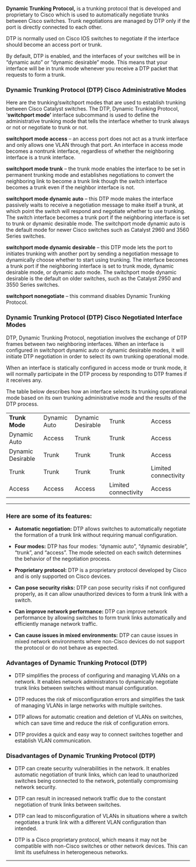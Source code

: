 
**Dynamic Trunking Protocol,** is a trunking protocol that is developed and proprietary to Cisco which is used to automatically negotiate trunks between Cisco switches. Trunk negotiations are managed by DTP only if the port is directly connected to each other.

DTP is normally used on Cisco IOS switches to negotiate if the interface should become an access port or trunk.

By default, DTP is enabled, and the interfaces of your switches will be in “dynamic auto” or “dynamic desirable” mode. This means that your interface will be in trunk mode whenever you receive a DTP packet that requests to form a trunk.

### Dynamic Trunking Protocol (DTP) Cisco Administrative Modes

Here are the trunking/switchport modes that are used to establish trunking between Cisco Catalyst switches. The DTP, Dynamic Trunking Protocol, ‘**switchport mode’** interface subcommand is used to define the administrative trunking mode that tells the interface whether to trunk always or not or negotiate to trunk or not.

**switchport mode access** – an access port does not act as a trunk interface and only allows one VLAN through that port. An interface in access mode becomes a nontrunk interface, regardless of whether the neighboring interface is a trunk interface.

**switchport mode trunk** – the trunk mode enables the interface to be set in permanent trunking mode and establishes negotiations to convert the neighboring link to become a trunk link though the switch interface becomes a trunk even if the neighbor interface is not.

**switchport mode dynamic auto** – this DTP mode makes the interface passively waits to receive a negotiation message to make itself a trunk, at which point the switch will respond and negotiate whether to use trunking. The switch interface becomes a trunk port if the neighboring interface is set to trunk or dynamic desirable mode. The switchport mode dynamic auto is the default mode for newer Cisco switches such as Catalyst 2960 and 3560 Series switches.

**switchport mode dynamic desirable** – this DTP mode lets the port to initiates trunking with another port by sending a negotiation message to dynamically choose whether to start using trunking. The interface becomes a trunk port if the neighboring interface is set to trunk mode, dynamic desirable mode, or dynamic auto mode. The switchport mode dynamic desirable is the default on older switches, such as the Catalyst 2950 and 3550 Series switches.

**switchport nonegotiate** – this command disables Dynamic Trunking Protocol.


### Dynamic Trunking Protocol (DTP) Cisco Negotiated Interface Modes

DTP, Dynamic Trunking Protocol, negotiation involves the exchange of DTP frames between two neighboring interfaces. When an interface is configured in switchport dynamic auto or dynamic desirable modes, it will initiate DTP negotiation in order to select its own trunking operational mode.

When an interface is statically configured in access mode or trunk mode, it will normally participate in the DTP process by responding to DTP frames if it receives any.

The table below describes how an interface selects its trunking operational mode based on its own trunking administrative mode and the results of the DTP process.

|   |   |   |   |   |
|---|---|---|---|---|
|**Trunk Mode**|Dynamic Auto|Dynamic Desirable|Trunk|Access|
|Dynamic Auto|Access|Trunk|Trunk|Access|
|Dynamic Desirable|Trunk|Trunk|Trunk|Access|
|Trunk|Trunk|Trunk|Trunk|Limited connectivity|
|Access|Access|Access|Limited connectivity|Access|

---

### Here are some of its features:

- **Automatic negotiation:** DTP allows switches to automatically negotiate the formation of a trunk link without requiring manual configuration.
  
- **Four modes:** DTP has four modes: “dynamic auto”, “dynamic desirable”, “trunk”, and “access”. The mode selected on each switch determines the behavior of the negotiation process.
  
- **Proprietary protocol:** DTP is a proprietary protocol developed by Cisco and is only supported on Cisco devices.
  
- **Can pose security risks:** DTP can pose security risks if not configured properly, as it can allow unauthorized devices to form a trunk link with a switch.
  
- **Can improve network performance:** DTP can improve network performance by allowing switches to form trunk links automatically and efficiently manage network traffic.
  
- **Can cause issues in mixed environments:** DTP can cause issues in mixed network environments where non-Cisco devices do not support the protocol or do not behave as expected.

### Advantages of Dynamic Trunking Protocol (DTP)

- DTP simplifies the process of configuring and managing VLANs on a network. It enables network administrators to dynamically negotiate trunk links between switches without manual configuration.
  
- DTP reduces the risk of misconfiguration errors and simplifies the task of managing VLANs in large networks with multiple switches.
  
- DTP allows for automatic creation and deletion of VLANs on switches, which can save time and reduce the risk of configuration errors.
  
- DTP provides a quick and easy way to connect switches together and establish VLAN communication.

### Disadvantages of Dynamic Trunking Protocol (DTP)

- DTP can create security vulnerabilities in the network. It enables automatic negotiation of trunk links, which can lead to unauthorized switches being connected to the network, potentially compromising network security.
  
- DTP can result in increased network traffic due to the constant negotiation of trunk links between switches.
  
- DTP can lead to misconfiguration of VLANs in situations where a switch negotiates a trunk link with a different VLAN configuration than intended.
  
- DTP is a Cisco proprietary protocol, which means it may not be compatible with non-Cisco switches or other network devices. This can limit its usefulness in heterogeneous networks.

---


